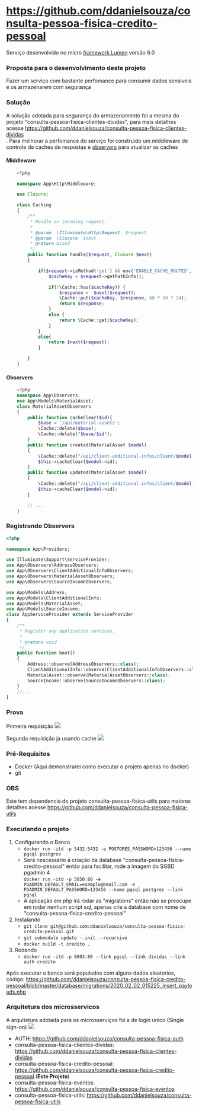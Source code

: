 # https://github.com/ddanielsouza/consulta-pessoa-fisica-credito-pessoal
Serviço desenvolvido no micro <a href="https://lumen.laravel.com/">framework Lumen</a> versão 6.0

### Proposta para o desenvolvimento deste projeto ###
Fazer um serviço com bastante perfomance para consumir dados sensiveis e os armazenarem com segurança

### Solução ###
A solução adotada para segurança do armazenamento foi a mesma do projeto "consulta-pessoa-fisica-clientes-dividas", para mais detalhes acesse <a href="https://github.com/ddanielsouza/consulta-pessoa-fisica-clientes-dividas">https://github.com/ddanielsouza/consulta-pessoa-fisica-clientes-dividas</a><br>.
Para melhorar a perfomance do serviço foi construido um middleware de controle de caches de respostas e <a href="https://laravel.com/docs/6.x/eloquent#observers">observers</a> para atualizar os caches 

#### Middleware
```PHP
    <?php

    namespace App\Http\Middleware;

    use Closure;

    class Caching
    {
        /**
         * Handle an incoming request.
         *
         * @param  \Illuminate\Http\Request  $request
         * @param  \Closure  $next
         * @return mixed
         */
        public function handle($request, Closure $next)
        {

            if($request->isMethod('get') && env('ENABLE_CACHE_ROUTES', true)){
                $cacheKey = $request->getPathInfo();

                if(!\Cache::has($cacheKey)) {
                    $response =  $next($request);
                    \Cache::put($cacheKey, $response, 60 * 60 * 24);
                    return $response;
                }
                else {
                    return \Cache::get($cacheKey);
                }
            }
            else{
                return $next($request);
            }

        }
    }
```
#### Observers
```PHP
    <?php
    namespace App\Observers;
    use App\Models\MaterialAsset;
    class MaterialAssetObservers
    {
        public function cacheClear($id){
            $base = '/api/material-assets';
            \Cache::delete($base);
            \Cache::delete("$base/$id");
        }
        public function created(MaterialAsset $model)
        {
            \Cache::delete("/api/client-additional-infos/client/$model->client_id/score");
            $this->cacheClear($model->id);
        }
        public function updated(MaterialAsset $model)
        {
            \Cache::delete("/api/client-additional-infos/client/$model->client_id/score");
            $this->cacheClear($model->id);
        }

        // ...
    }
```
### Registrando Observers

```PHP
<?php

namespace App\Providers;

use Illuminate\Support\ServiceProvider;
use App\Observers\AddressObservers;
use App\Observers\ClientAdditionalInfoObservers;
use App\Observers\MaterialAssetObservers;
use App\Observers\SourceIncomeObservers;

use App\Models\Address;
use App\Models\ClientAdditionalInfo;
use App\Models\MaterialAsset;
use App\Models\SourceIncome;
class AppServiceProvider extends ServiceProvider
{
    /**
     * Register any application services.
     *
     * @return void
     */
    public function boot()
    {
        Address::observe(AddressObservers::class);
        ClientAdditionalInfo::observe(ClientAdditionalInfoObservers::class);
        MaterialAsset::observe(MaterialAssetObservers::class);
        SourceIncome::observe(SourceIncomeObservers::class);
    }
    //...
}

```
### Prova
Primeira requisição 
<img src="https://i.pinimg.com/originals/41/e1/b4/41e1b44c4ca5fce614bd2012aa0c034e.png"/>

Segunda requisição ja usando cache
<img src="https://i.pinimg.com/originals/8a/f8/d4/8af8d422996c7a93c2215d3df543e47d.png"/>

### Pré-Requisitos
* Docker (Aqui demonstrarei como executar o projeto apenas no docker)
* git

### OBS
Este tem dependencia do projeto consulta-pessoa-fisica-utils para maiores detalhes acesse <a href="https://github.com/ddanielsouza/consulta-pessoa-fisica-utils">https://github.com/ddanielsouza/consulta-pessoa-fisica-utils</a>

### Executando o projeto

1. Configurando o Banco
    * ```docker run -itd -p 5432:5432 -e POSTGRES_PASSWORD=123456 --name pgsql postgres```
    * Será nescessário a criação da database "consulta-pessoa-fisica-credito-pessoal" então  para facilitar, rode a imagem do SGBD pgadmin 4 <br>
     ``` docker run -itd -p 5050:80 -e PGADMIN_DEFAULT_EMAIL=exemplo@email.com -e PGADMIN_DEFAULT_PASSWORD=123456 --name pgsql postgres --link pgsql ```
    * A aplicação em php irá rodar as "migrations" então não se preocupe em rodar nenhum script sql, apenas crie a database com nome de "consulta-pessoa-fisica-credito-pessoal"
2. Instalando
    * ``` git clone git@github.com:ddanielsouza/consulta-pessoa-fisica-credito-pessoal.git ```
    * ``` git submodule update --init --recursive ```
    * ``` docker build -t credito . ```
3. Rodando
    * ``` docker run -itd -p 8003:80 --link pgsql --link dividas --link auth credito ```
    
Após executar o banco será populados com alguns dados aleatorios, código: https://github.com/ddanielsouza/consulta-pessoa-fisica-credito-pessoal/blob/master/database/migrations/2020_02_02_015225_insert_payloads.php
    
### Arquitetura dos microsservicos
A arquitetura adotada para os microsserviços foi a de login unico (Single sign-on)
<img src="https://i.pinimg.com/originals/72/2d/dc/722ddc85dad8a4cdf783dbc23e660d33.png"/>

* AUTH: <a href="https://github.com/ddanielsouza/consulta-pessoa-fisica-auth">https://github.com/ddanielsouza/consulta-pessoa-fisica-auth</a> 
* consulta-pessoa-fisica-clientes-dividas: <a href="https://github.com/ddanielsouza/consulta-pessoa-fisica-clientes-dividas">https://github.com/ddanielsouza/consulta-pessoa-fisica-clientes-dividas</a> 
* consulta-pessoa-fisica-credito-pessoal: <a href="https://github.com/ddanielsouza/consulta-pessoa-fisica-credito-pessoal">https://github.com/ddanielsouza/consulta-pessoa-fisica-credito-pessoal</a> (<b>Este Projeto</b>)
* consulta-pessoa-fisica-eventos: <a href="https://github.com/ddanielsouza/consulta-pessoa-fisica-eventos">https://github.com/ddanielsouza/consulta-pessoa-fisica-eventos</a>
* consulta-pessoa-fisica-utils: <a href="https://github.com/ddanielsouza/consulta-pessoa-fisica-utils">https://github.com/ddanielsouza/consulta-pessoa-fisica-utils</a>
